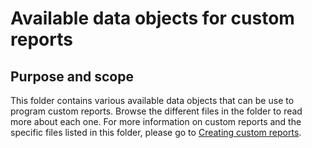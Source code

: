 # Available data objects for custom reports

## Purpose and scope
This folder contains various available data objects that can be use to program custom reports. Browse the different files in the folder to read more about each one.
For more information on custom reports and the specific files listed in this folder, please go to [Creating custom reports](https://help.viedoc.net/c/8a3600/6e9c82/en/).
